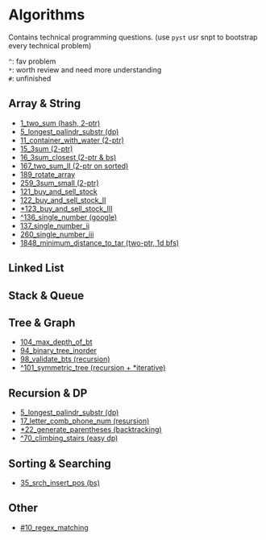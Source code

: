 # Algorithms

Contains technical programming questions. (use `pyst` usr snpt to bootstrap every technical problem)

`^`: fav problem  
`*`: worth review and need more understanding  
`#`: unfinished

## Array & String
* [1_two_sum (hash, 2-ptr)](./1_two_sum.py)
* [5_longest_palindr_substr (dp)](./5_longest_palindr_substr.py)
* [11_container_with_water (2-ptr)](./11_container_with_water.py)
* [15_3sum (2-ptr)](./15_3sum.py)
* [16_3sum_closest (2-ptr & bs)](./16_3sum_closest.py)
* [167_two_sum_II (2-ptr on sorted)](./167_two_sum_II.py)
* [189_rotate_array](./189_rotate_array.py)
* [259_3sum_small (2-ptr)](./259_3sum_small.py)
* [121_buy_and_sell_stock](./121_buy_and_sell_stock.py)
* [122_buy_and_sell_stock_II](./122_buy_and_sell_stock_II.py)
* [*123_buy_and_sell_stock_III](./123_buy_and_sell_stock_III.py)
* [^136_single_number (google)](./136_single_number.py)
* [137_single_number_ii](./137_single_number_ii.py)
* [260_single_number_iii](./260_single_number_iii.py)
* [1848_minimum_distance_to_tar (two-ptr, 1d bfs)](./1848_minimum_distance_to_tar.py)

## Linked List

## Stack & Queue

## Tree & Graph
* [104_max_depth_of_bt](./104_max_depth_of_bt.py)
* [94_binary_tree_inorder](./94_binary_tree_inorder.py)
* [98_validate_bts (recursion)](./98_validate_bts.py)
* [^101_symmetric_tree (recursion + *iterative)](./101_symmetric_tree.py)

## Recursion & DP
* [5_longest_palindr_substr (dp)](./5_longest_palindr_substr)
* [17_letter_comb_phone_num (resursion)](./17_letter_comb_phone_num.py)
* [*22_generate_parentheses (backtracking)](./22_generate_parentheses.py)
* [^70_climbing_stairs (easy dp)](./70_climbing_stairs.py)

## Sorting & Searching
* [35_srch_insert_pos (bs)](./35_srch_insert_pos.py)

## Other
* [#10_regex_matching](./10_regex_matching.py)